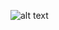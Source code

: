 ![alt text](https://github.com/jasongautama/carpoolManager/blob/master/Gautama_CapstonePoster.png?raw=true)
